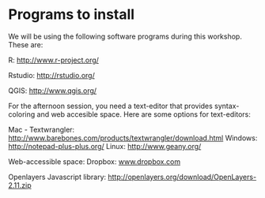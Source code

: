 # Programs to install

We will be using the following software programs during this workshop. These are:

R: http://www.r-project.org/

Rstudio: http://rstudio.org/

QGIS: http://www.qgis.org/


For the afternoon session, you need a text-editor that provides syntax-coloring and web accesible space.
Here are some options for text-editors:

Mac - Textwrangler: http://www.barebones.com/products/textwrangler/download.html 
Windows: http://notepad-plus-plus.org/ 
Linux: http://www.geany.org/

Web-accessible space:
Dropbox: www.dropbox.com 

Openlayers Javascript library:
http://openlayers.org/download/OpenLayers-2.11.zip
